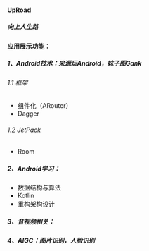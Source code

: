 ####  UpRoad
##### 向上人生路

#### 应用展示功能：
##### 1、Android技术：来源玩Android，妹子图Gank
###### 1.1 框架
- 组件化（ARouter）
- Dagger
###### 1.2 JetPack
- Room
##### 2、Android学习：
- 数据结构与算法
- Kotlin
- 重构架构设计
##### 3、音视频相关：
##### 4、AIGC：图片识别，人脸识别
